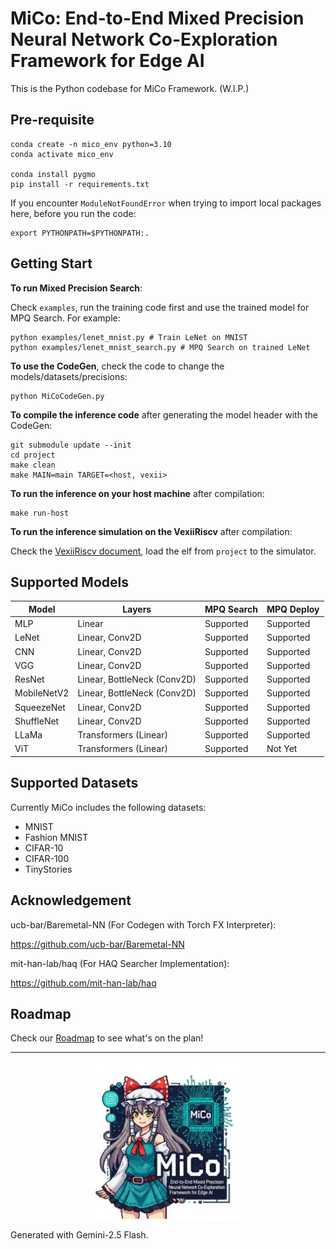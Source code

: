 # MiCo: End-to-End Mixed Precision Neural Network Co-Exploration Framework for Edge AI

This is the Python codebase for MiCo Framework. (W.I.P.)

## Pre-requisite

```shell
conda create -n mico_env python=3.10
conda activate mico_env

conda install pygmo
pip install -r requirements.txt
```

If you encounter `ModuleNotFoundError` when trying to import local packages here, before you run the code:
```shell
export PYTHONPATH=$PYTHONPATH:.
```

## Getting Start

**To run Mixed Precision Search**:

Check `examples`, run the training code first and use the trained model for MPQ Search.
For example:
```
python examples/lenet_mnist.py # Train LeNet on MNIST
python examples/lenet_mnist_search.py # MPQ Search on trained LeNet
```

**To use the CodeGen**, check the code to change the models/datasets/precisions:
```
python MiCoCodeGen.py
```

**To compile the inference code** after generating the model header with the CodeGen:
```
git submodule update --init
cd project
make clean
make MAIN=main TARGET=<host, vexii>
```
**To run the inference on your host machine** after compilation:
```
make run-host
```
**To run the inference simulation on the VexiiRiscv** after compilation:

Check the [VexiiRiscv document](https://spinalhdl.github.io/VexiiRiscv-RTD/master/VexiiRiscv/HowToUse/index.html#run-a-simulation), load the elf from `project` to the simulator.

## Supported Models
| Model | Layers | MPQ Search | MPQ Deploy |
| ----- | ------ | ---------- | ---------- |
| MLP   | Linear         | Supported | Supported |
| LeNet | Linear, Conv2D | Supported | Supported |
| CNN   | Linear, Conv2D | Supported | Supported |
| VGG   | Linear, Conv2D | Supported | Supported |
| ResNet | Linear, BottleNeck (Conv2D) | Supported | Supported |
| MobileNetV2 | Linear, BottleNeck (Conv2D) | Supported | Supported |
| SqueezeNet | Linear, Conv2D | Supported | Supported |
| ShuffleNet | Linear, Conv2D | Supported | Supported |
| LLaMa | Transformers (Linear) | Supported | Supported |
| ViT   | Transformers (Linear) | Supported | Not Yet |

## Supported Datasets

Currently MiCo includes the following datasets:

+ MNIST
+ Fashion MNIST
+ CIFAR-10
+ CIFAR-100
+ TinyStories

## Acknowledgement

ucb-bar/Baremetal-NN (For Codegen with Torch FX Interpreter):

https://github.com/ucb-bar/Baremetal-NN

mit-han-lab/haq (For HAQ Searcher Implementation):

https://github.com/mit-han-lab/haq

## Roadmap

Check our [Roadmap](/../../issues/1) to see what's on the plan!

---
<p align="center">
<img src="doc/icon_v1.jpg" width="50%" height="50%"/>
</p>
Generated with Gemini-2.5 Flash.
